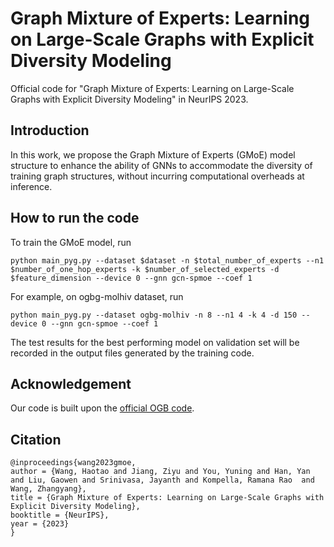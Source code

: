 # Graph Mixture of Experts: Learning on Large-Scale Graphs with Explicit Diversity Modeling

Official code for "Graph Mixture of Experts: Learning on Large-Scale Graphs with Explicit Diversity Modeling" in NeurIPS 2023. 

## Introduction

In this work, we propose the Graph Mixture of Experts (GMoE) model structure to enhance the ability of GNNs to accommodate the diversity of training graph structures, without incurring computational overheads at inference.

## How to run the code

To train the GMoE model, run

```
python main_pyg.py --dataset $dataset -n $total_number_of_experts --n1 $number_of_one_hop_experts -k $number_of_selected_experts -d $feature_dimension --device 0 --gnn gcn-spmoe --coef 1
```

For example, on ogbg-molhiv dataset, run 

```
python main_pyg.py --dataset ogbg-molhiv -n 8 --n1 4 -k 4 -d 150 --device 0 --gnn gcn-spmoe --coef 1
```

The test results for the best performing model on validation set will be recorded in the output files generated by the training code.


## Acknowledgement

Our code is built upon the [official OGB code](https://github.com/snap-stanford/ogb/tree/master/examples).

## Citation

```
@inproceedings{wang2023gmoe,
author = {Wang, Haotao and Jiang, Ziyu and You, Yuning and Han, Yan and Liu, Gaowen and Srinivasa, Jayanth and Kompella, Ramana Rao  and Wang, Zhangyang},
title = {Graph Mixture of Experts: Learning on Large-Scale Graphs with Explicit Diversity Modeling},
booktitle = {NeurIPS}, 
year = {2023}
}
```
